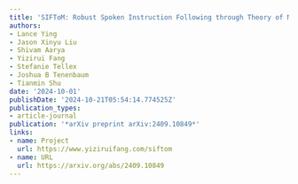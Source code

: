 ```yaml
---
title: 'SIFToM: Robust Spoken Instruction Following through Theory of Mind'
authors:
- Lance Ying
- Jason Xinyu Liu
- Shivam Aarya
- Yizirui Fang
- Stefanie Tellex
- Joshua B Tenenbaum
- Tianmin Shu
date: '2024-10-01'
publishDate: '2024-10-21T05:54:14.774525Z'
publication_types:
- article-journal
publication: '*arXiv preprint arXiv:2409.10849*'
links:
- name: Project
  url: https://www.yiziruifang.com/siftom
- name: URL
  url: https://arxiv.org/abs/2409.10849
---
```


